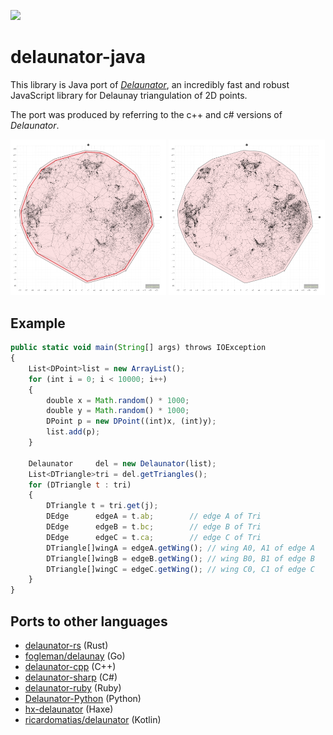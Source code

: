 [![](https://jitpack.io/v/waveware4ai/delaunator-java.svg)](https://jitpack.io/#waveware4ai/delaunator-java)


# delaunator-java

This library is Java port of [*Delaunator*](https://github.com/mapbox/delaunator), an incredibly fast and robust JavaScript library for Delaunay triangulation of 2D points.

The port was produced by referring to the c++ and c# versions of *Delaunator*.
<p float="middle">
    <img src="resources\delaunator.example.png" alt="delaunay example" width="49.5%"/>
    <img src="resources\delaunator.voronoi.example.png" alt="delaunay example" width="49.5%"/></p>
</p>

## Example

```js
public static void main(String[] args) throws IOException
{
    List<DPoint>list = new ArrayList();
    for (int i = 0; i < 10000; i++)
    {
        double x = Math.random() * 1000;
        double y = Math.random() * 1000;
        DPoint p = new DPoint((int)x, (int)y);
        list.add(p);
    }
    
    Delaunator     del = new Delaunator(list);
    List<DTriangle>tri = del.getTriangles();
    for (DTriangle t : tri)
    {
        DTriangle t = tri.get(j);
        DEdge      edgeA = t.ab;        // edge A of Tri
        DEdge      edgeB = t.bc;        // edge B of Tri
        DEdge      edgeC = t.ca;        // edge C of Tri
        DTriangle[]wingA = edgeA.getWing(); // wing A0, A1 of edge A
        DTriangle[]wingB = edgeB.getWing(); // wing B0, B1 of edge B
        DTriangle[]wingC = edgeC.getWing(); // wing C0, C1 of edge C
    }
}
```
## Ports to other languages

- [delaunator-rs](https://github.com/mourner/delaunator-rs) (Rust)
- [fogleman/delaunay](https://github.com/fogleman/delaunay) (Go)
- [delaunator-cpp](https://github.com/abellgithub/delaunator-cpp) (C++)
- [delaunator-sharp](https://github.com/nol1fe/delaunator-sharp) (C#)
- [delaunator-ruby](https://github.com/hendrixfan/delaunator-ruby) (Ruby)
- [Delaunator-Python](https://github.com/HakanSeven12/Delaunator-Python) (Python)
- [hx-delaunator](https://github.com/dmitryhryppa/hx-delaunator) (Haxe)
- [ricardomatias/delaunator](https://github.com/ricardomatias/delaunator) (Kotlin)
